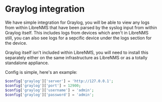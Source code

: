 # Graylog integration

We have simple integration for Graylog, you will be able to view any logs from within LibreNMS that have been parsed by the syslog input from within 
Graylog itself. This includes logs from devices which aren't in LibreNMS still, you can also see logs for a sepcific device under the logs section 
for the device.

Graylog itself isn't included within LibreNMS, you will need to install this separately either on the same infrastructure as LibreNMS or as a totally 
standalone appliance.

Config is simple, here's an example:

```php
$config['graylog']['server'] = 'http://127.0.0.1';
$config['graylog']['port'] = 12900;
$config['graylog']['username'] = 'admin';
$config['graylog']['password'] = 'admin';
```
